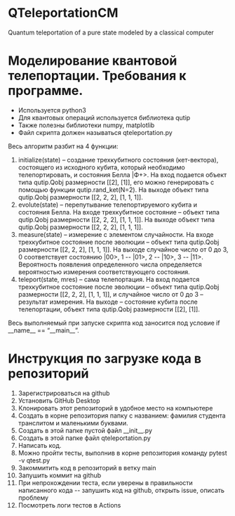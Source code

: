 # QTeleportationCM
 Quantum teleportation of a pure state modeled by a classical computer
 
# Моделирование квантовой телепортации. Требования к программе.
- Используется python3
- Для квантовых операций используется библиотека qutip
- Также полезны библиотеки numpy, matplotlib
- Файл скрипта должен называться qteleportation.py

Весь алгоритм разбит на 4 функции:
1.	initialize(state) – создание трехкубитного состояния (кет-вектора), состоящего из исходного кубита, который необходимо телепортировать, и состояния Белла |Ф+>. На вход подается объект типа qutip.Qobj размерности [[2], [1]], его можно генерировать с помощью функции qutip.rand_ket(N=2). На выходе объект типа qutip.Qobj размерности [[2, 2, 2], [1, 1, 1]].
2.	evolute(state) – перепутывание телепортируемого кубита и состояния Белла. На входе трехкубитное состояние – объект типа qutip.Qobj размерности [[2, 2, 2], [1, 1, 1]]. На выходе объект типа qutip.Qobj размерности [[2, 2, 2], [1, 1, 1]].
3.	measure(state) – измерение с элементом случайности. На входе трехкубитное состояние после эволюции –  объект типа qutip.Qobj размерности [[2, 2, 2], [1, 1, 1]]. На выходе случайное число от 0 до 3, 0 соответствует состоянию |00>, 1 -- |01>, 2 -- |10>, 3 -- |11>. Вероятность появления определенного числа определяется вероятностью измерения соответствующего состояния.
4.	teleport(state, mres) – сама телепортация. На вход подается трехкубитное состояние после эволюции –  объект типа qutip.Qobj размерности [[2, 2, 2], [1, 1, 1]], и случайное число от 0 до 3 – результат измерения. На выходе – состояние кубита после телепортации, объект типа qutip.Qobj размерности [[2], [1]].

Весь выполняемый при запуске скрипта код заносится под условие if \_\_name__ == “\_\_main__”.

# Инструкция по загрузке кода в репозиторий
1. Зарегистрироваться на github
2. Установить GitHub Desktop
3. Клонировать этот репозиторий в удобное место на компьютере
4. Создать в корне репозитория папку с названием: фамилия студента транслитом и маленькими буквами.
5. Создать в этой папке пустой файл \_\_init__.py
6. Создать в этой папке файл qteleportation.py
7. Написать код.
8. Можно пройти тесты, выполнив в корне репозитория команду pytest -v qtest.py
9. Закоммитить код в репозиторий в ветку main
10. Запушить коммит на github
11. При непрохождении теста, если уверены в правильности написанного кода -- запушить код на github, открыть issue, описать проблему
12. Посмотреть логи тестов в Actions
